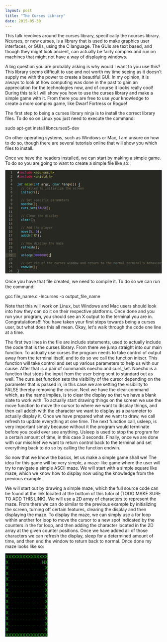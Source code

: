 ```yaml
---
layout: post
title: "The Curses Library"
date: 2015-05-30
---
```


This talk revolves around the curses library, specifically the ncurses library. Ncurses, or
new curses, is a library that is used to make graphics user interfaces, or GUIs, using the
C language. The GUIs are text based, and though they might look ancient, can actually be
fairly complex and run on machines that might not have a way of displaying windows. 

A big question you are probably asking is why would I want to you use this? This library
seems difficult to use and not worth my time seeing as it doesn't supply me with the power
to create a beautiful GUI. In my opinion, it is always to look at how computing was done in
the past to gain an appreciation for the technologies now, and of course it looks really cool!
During this talk I will show you how to use the curses library and make a simple game with
it. From there you are free to use your knowledge to create a more complex game, like 
Dwarf Fortress or Rogue!

The first step to being a curses library ninja is to install the correct library files. To do
so on Linux you just need to execute the command:

sudo apt-get install libncurses5-dev

On other operating systems, such as Windows or Mac, I am unsure on how to do so, though there
are several tutorials online that will show you which files to install.

Once we have the headers installed, we can start by making a simple game. To do so you are going
to want to create a simple file like so:

<div class="codeSnip">
	<img src="/images/techtalks/curses/first_window_pic.png"
		alt="Basic Curses Output" />
</div>

Once you have that file created, we need to compile it. To do so we can run the command:

gcc file_name.c -lncurses -o output_file_name

Note that this will work on Linux, but Windows and Mac users should look into how they can do it
on their respective platforms. Once done and you run your program, you should see an X output to
the terminal you are in. Congratulations!!! You have taken your first steps towards being a
curses user, but what does this all mean. Okay, let's walk through the code one line at a time.

The first two lines in the file are include statements, used to actually include the code that
is the curses library. From there we jump straight into our main function. To actually use curses
the program needs to take control of output away from the terminal itself, and to do so we call
the function initscr. This function will take control and set up various parameters to help us
with our cause. After that is a pair of commands noecho and curs_set. Noecho is a function that
stops the input from the user being sent to standard out as well. The curs_set function sets the
visibility of the cursor depending on the parameter that is passed in, in this case we are setting
the visibility to FALSE thereby removing the cursor. Next we have the clear command which, as the
name implies, is to clear the display so that we have a blank slate to work with. To actually
start drawing things on the screen we use the move function to move the cursor to where we want
to display things, and then call addch with the character we want to display as a parameter to 
actually display it. Once we have prepared what we want to draw, we call refresh to update everything
at one time. The next function call, usleep, is very important simply because without it the 
program would terminate before you could ever see anything. Usleep is used to stop the program
for a certain amount of time, in this case 3 seconds. Finally, once we are done with our mischief
we want to return control back to the terminal and set everything back to do so by calling the
function endwin.

So now that we know the basics, let us make a simple game shall we! The idea for this game will
be very simple, a maze-like game where the user will try to navigate a simple ASCII maze. We
will start with a simple square like maze, which we know how to display now using the knowledge
from the previous example.

We will start out by drawing a simple maze, which the full source code can be found at the link
located at the bottom of this tutorial (TODO MAKE SURE TO ADD THIS LINK). We will use a 2D array
of characters to represent the maze. From there we can do similar to the previous example by
initializing the screen, turning off certain features, clearing the display and then displaying 
the maze. To display the maze, we can simply use a for loop within another for loop to move the
cursor to a new spot indicated by the counters in the for loop, and then adding the character
located in the 2D array at the given counter positions. Once we have added all of those characters
we can refresh the display, sleep for a determined amount of time, and then end the window to 
return back to normal. Once done my maze looks like so:

<div class="codeSnip">
	<img src="/images/techtalks/curses/simple_maze.png"
		alt="Simple Maze" />
</div>